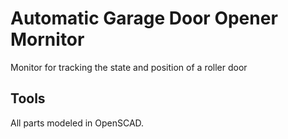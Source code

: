 # Automatic Garage Door Opener Mornitor

Monitor for tracking the state and position of a roller door

## Tools

All parts modeled in OpenSCAD.

